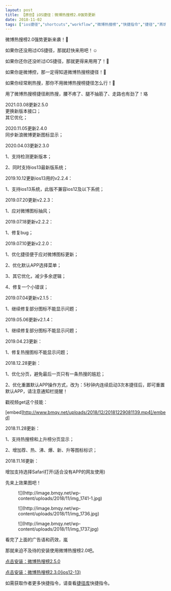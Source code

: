 ```yaml
---
layout: post
title: 【原创】iOS捷径：微博热搜榜2.0强势更新
date: 2018-11-02
tags: ["ios捷径","shortcuts","workflow","微博热搜榜","快捷指令","捷径","燕坊清作"]
---
```


<!-- wp:paragraph -->

微博热搜榜2.0强势更新来袭！

<!-- /wp:paragraph -->

<!-- wp:paragraph -->

如果你还没用过iOS捷径，那就赶快来用吧！&#x263a;&#xfe0f;

<!-- /wp:paragraph -->

<!-- wp:paragraph -->

如果你还你还没听过iOS捷径，那就更得来用用了！

<!-- /wp:paragraph -->

<!-- wp:paragraph -->

如果你是微博控，那一定得知道微博热搜榜捷径！

<!-- /wp:paragraph -->

<!-- wp:paragraph -->

如果你经常刷热搜，那你不用微博热搜榜捷径怎么行！

<!-- /wp:paragraph -->

<!-- wp:paragraph -->

用了微博热搜榜捷径刷热搜，腰不疼了、腿不抽筋了、走路也有劲了！珞

<!-- /wp:paragraph -->

<!-- wp:paragraph {"textColor":"vivid-red"} -->

2021.03.08更新2.5.0  
更换新版本接口；  
其它优化；

<!-- /wp:paragraph -->

<!-- wp:paragraph {"textColor":"very-dark-gray"} -->

2020.11.05更新2.4.0  
同步新浪微博更新图标显示；

<!-- /wp:paragraph -->

<!-- wp:paragraph -->

<span>2020.04.03更新2.3.0</span>

<!-- /wp:paragraph -->

<!-- wp:paragraph -->

<span>1、支持检测更新版本；</span>

<!-- /wp:paragraph -->

<!-- wp:paragraph -->

<span>2、同时支持ios13最新版系统；</span>

<!-- /wp:paragraph -->

<!-- wp:paragraph -->

2019.10.12更新ios13用的v2.2.4：

<!-- /wp:paragraph -->

<!-- wp:paragraph -->

1、支持ios13系统，此版不兼容ios12及以下系统；

<!-- /wp:paragraph -->

<!-- wp:paragraph -->

2019.07.20更新v2.2.3：

<!-- /wp:paragraph -->

<!-- wp:paragraph -->

1、应对微博图标抽风；

<!-- /wp:paragraph -->

<!-- wp:paragraph -->

2019.07.18更新v2.2.2：

<!-- /wp:paragraph -->

<!-- wp:paragraph -->

1、修复bug；

<!-- /wp:paragraph -->

<!-- wp:paragraph -->

2019.07.10更新v2.2.0：

<!-- /wp:paragraph -->

<!-- wp:paragraph -->

1、优化捷径便于应对微博图标更新；

<!-- /wp:paragraph -->

<!-- wp:paragraph -->

2、优化默认APP选择菜单；

<!-- /wp:paragraph -->

<!-- wp:paragraph -->

3、其它优化，减少多余逻辑；

<!-- /wp:paragraph -->

<!-- wp:paragraph -->

4、修复一个小错误；

<!-- /wp:paragraph -->

<!-- wp:paragraph -->

2019.07.04更新v2.1.5：

<!-- /wp:paragraph -->

<!-- wp:paragraph -->

1、继续修复部分图标不能显示问题；

<!-- /wp:paragraph -->

<!-- wp:paragraph -->

2019.05.06更新v2.1.4：

<!-- /wp:paragraph -->

<!-- wp:paragraph -->

1、继续修复部分图标不能显示问题；

<!-- /wp:paragraph -->

<!-- wp:paragraph -->

2019.04.23更新：

<!-- /wp:paragraph -->

<!-- wp:paragraph -->

1、修复热搜图标不能显示问题；

<!-- /wp:paragraph -->

<!-- wp:paragraph -->

2018.12.28更新：

<!-- /wp:paragraph -->

<!-- wp:paragraph -->

1、优化分页，避免最后一页只有一条热搜的尴尬；

<!-- /wp:paragraph -->

<!-- wp:paragraph -->

2、优化重置默认APP操作方式，改为：5秒钟内连续启动3次本捷径后，即可重置默认APP，请注意通知栏提醒！

<!-- /wp:paragraph -->

<!-- wp:paragraph -->

戳视频get这个技能：

<!-- /wp:paragraph -->

<!-- wp:shortcode -->
[embed]http://www.bmqy.net/uploads/2018/12/20181229081139.mp4[/embed]
<!-- /wp:shortcode -->

<!-- wp:paragraph -->

2018.11.28更新：

<!-- /wp:paragraph -->

<!-- wp:paragraph -->

1、支持热搜榜和上升榜分页显示；

<!-- /wp:paragraph -->

<!-- wp:paragraph -->

2、增加荐、热、沸、爆、新、升等图标标识；

<!-- /wp:paragraph -->

<!-- wp:paragraph -->

2018.11.16更新：

<!-- /wp:paragraph -->

<!-- wp:paragraph -->

增加支持选择Safari打开(适合没有APP的网友使用)

<!-- /wp:paragraph -->

<!-- wp:paragraph -->

先来上效果图吧！

<!-- /wp:paragraph -->

<!-- wp:image {"id":1803} -->
<figure class="wp-block-image">![](http://image.bmqy.net/wp-content/uploads/2018/11/img_1741-1.jpg)</figure>
<!-- /wp:image -->

<!-- wp:image {"id":1804} -->
<figure class="wp-block-image">![](http://image.bmqy.net/wp-content/uploads/2018/11/img_1736.jpg)</figure>
<!-- /wp:image -->

<!-- wp:image {"id":1805} -->
<figure class="wp-block-image">![](http://image.bmqy.net/wp-content/uploads/2018/11/img_1737.jpg)</figure>
<!-- /wp:image -->

<!-- wp:paragraph -->

看完了上面的广告语和药效，嵐

<!-- /wp:paragraph -->

<!-- wp:paragraph -->

那就来迫不及待的安装使用微博热搜榜2.0吧。

<!-- /wp:paragraph -->

<!-- wp:paragraph -->

[点击安装：微博热搜榜2.5.0](https://www.icloud.com/shortcuts/38a399ddabee4781810605463ac724ea)

<!-- /wp:paragraph -->

<!-- wp:paragraph -->

[点击安装：微博热搜榜2.3.0(ios12-13)](https://www.icloud.com/shortcuts/cbd965724a80416cbc3645f7a4c69cd6)

<!-- /wp:paragraph -->

<!-- wp:paragraph -->

如需获取作者更多快捷指令，请查看[捷径库](https://www.bmqy.net/2342.html)快捷指令。

<!-- /wp:paragraph -->